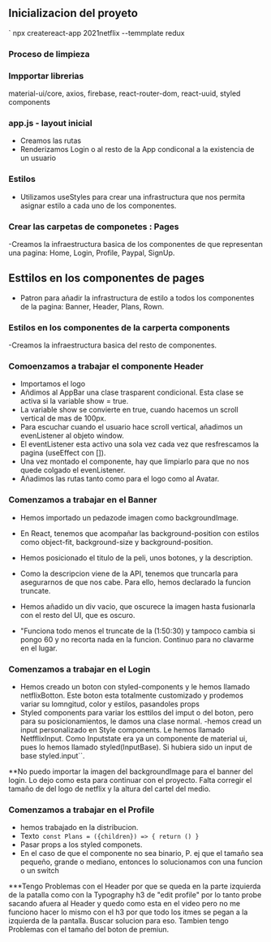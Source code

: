 

## Inicializacion del proyeto

` npx createreact-app 2021netflix --temmplate redux

### Proceso de limpieza

### Impportar librerias

material-ui/core, axios, firebase, react-router-dom, react-uuid, styled components

### app.js - layout inicial

- Creamos las rutas
- Renderizamos Login o al resto de la App condiconal a la existencia de  un usuario

### Estilos
- Utilizamos useStyles para crear una infrastructura que nos permita asignar estilo a cada uno de los componentes.

### Crear las carpetas de componetes :  Pages

-Creamos  la infraestructura basica  de los componentes de que representan una pagina: Home, Login, Profile, Paypal, SignUp.

## Esttilos  en los componentes  de pages

- Patron para añadir la infrastructura de estilo a todos los componentes de la pagina:
Banner, Header, Plans, Rown.

### Estilos  en los componentes de la carperta components

-Creamos  la infraestructura basica del resto de componentes.

### Comoenzamos a trabajar el componente Header

- Importamos el logo
- Añdimos al AppBar una clase trasparent condicional. Esta clase se activa si la variable show = true.
- La variable show se convierte en true, cuando hacemos un scroll vertical de mas de 100px.
- Para escuchar cuando el usuario hace scroll vertical, añadimos un evenListener al objeto window.
- El eventListener esta activo una sola vez cada vez que resfrescamos la pagina (useEffect con []).
- Una vez montado el componente, hay que limpiarlo para que no nos quede colgado el evenListener.
- Añadimos las rutas tanto como para el logo como al Avatar.

### Comenzamos a trabajar en el Banner
 
 - Hemos  importado un pedazode  imagen como backgroundImage.
 - En React, tenemos  que acompañar las  background-position con estilos como object-fit, background-size y background-position.
 - Hemos posicionado el titulo de la peli, unos botones, y la description.
 - Como la descripcion viene de la API, tenemos que truncarla para asegurarnos de que nos cabe. Para ello, hemos declarado  la funcion truncate.
 - Hemos añadido un div vacio, que oscurece la imagen hasta fusionarla con el resto del  UI,  que es oscuro. 


- "Funciona todo menos el truncate de la (1:50:30) y tampoco cambia  si pongo 60  y no recorta nada en la funcion. Continuo para no clavarme en el lugar.


### Comenzamos a trabajar en el Login

- Hemos creado un boton con styled-components y le hemos  llamado netflixBotton. Este boton esta totalmente  customizado  y prodemos variar su lomngitud, color y estilos, pasandoles props
- Styled components para variar los esttilos del  imput o del boton, pero para su posicionamientos, le damos  una clase normal.
-hemos cread un input personalizado en Style components.  Le hemos llamado NetfflixInput. Como Inputstate era  ya  un componente de material ui, pues lo hemos llamado styled(InputBase). Si hubiera sido un input de base styled.input``. 



**No puedo importar la imagen del backgroundImage para el banner del login. Lo dejo como esta para continuar con el proyecto. Falta corregir el tamaño de del logo de netflix y la altura del cartel del medio.

### Comenzamos a trabajar en el Profile

- hemos trabajado en la distribucion.
- <Plans> Texto</plans>`
 const Plans = ({children}) => { return () }`
- Pasar props a los styled componets. 
- En el caso de que el componente no sea binario, P. ej que el tamaño sea pequeño, grande o mediano, entonces lo solucionamos con una funcion o  un switch


***Tengo Problemas  con el Header  por que  se queda en la parte izquierda de la patalla como con la Typography h3 de "edit profile" por lo tanto probe sacando  afuera al Header y quedo como esta en el video pero no me funciono hacer lo mismo con el h3 por que todo los  itmes se pegan a la izquierda de la pantalla. Buscar solucion para eso. Tambien tengo Problemas  con el tamaño del boton de premiun.
